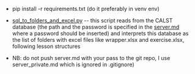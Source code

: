﻿* pip install -r requirements.txt  (do it preferably in venv env)

* [sql_to_folders_and_excel.py](sql_to_folders_and_excel.py) -- this script reads from the CALST database (the path and the password is specified in the [server.md](server.md) where a password should be inserted) and interprets this database as the list of folders with excel files like wrapper.xlsx and exercise.xlsx, following lesson structures
* NB: do not push server.md with your pass to the git repo, I use server_private.md which is ignored in .gitignore)

